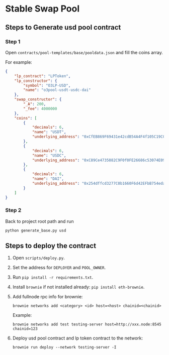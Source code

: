 # Stable Swap Pool

## Steps to Generate usd pool contract

### Step 1

Open `contracts/pool-templates/base/pooldata.json` and fill the coins array.

For example:

``` json
{
    "lp_contract": "LPToken",
    "lp_constructor": {
        "symbol": "O3LP-USD",
        "name": "o3pool-usdt-usdc-dai"
    },
    "swap_constructor": {
        "_A": 200,
        "_fee": 4000000
    },
    "coins": [
        {
            "decimals": 6,
            "name": "USDT",
            "underlying_address": "0xCfEB869F69431e42cdB54A4F4f105C19C080A601"
        },
        {
            "decimals": 6,
            "name": "USDC",
            "underlying_address": "0xC89Ce4735882C9F0f0FE26686c53074E09B0D550"
        },
        {
            "decimals": 6,
            "name": "DAI",
            "underlying_address": "0x254dffcd3277C0b1660F6d42EFbB754edaBAbC2B"
        }
    ]
}
```

### Step 2

Back to project root path and run

``` shell
python generate_base.py usd
```

## Steps to deploy the contract

1. Open `scripts/deploy.py`.
1. Set the address for `DEPLOYER` and `POOL_OWNER`.
1. Run `pip install -r requirements.txt`.
1. Install `brownie` if not installed already: `pip install eth-brownie`.
1. Add fullnode rpc info for brownie:

    ```shell
    brownie networks add <category> <id> host=<host> chainid=<chainid>
    ```

    Example:

    ```shell
    brownie networks add test testing-server host=http://xxx.node:8545 chainid=123
    ```

1. Deploy usd pool contract and lp token contract to the network:

    ```shell
    brownie run deploy --network testing-server -I
    ```
